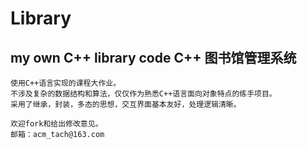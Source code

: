 # Library
my own C++ library code
C++ 图书馆管理系统
------
    使用C++语言实现的课程大作业。
    不涉及复杂的数据结构和算法，仅仅作为熟悉C++语言面向对象特点的练手项目。
    采用了继承，封装，多态的思想，交互界面基本友好，处理逻辑清晰。
    
    欢迎fork和给出修改意见。
    邮箱：acm_tach@163.com
